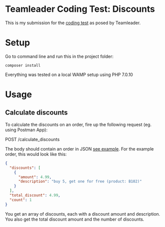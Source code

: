 # Teamleader Coding Test: Discounts

This is my submission for the [coding test](https://github.com/teamleadercrm/coding-test/blob/master/1-discounts.md) as posed by Teamleader.

# Setup

Go to command line and run this in the project folder:

```
composer install
```

Everything was tested on a local WAMP setup using PHP 7.0.10

# Usage

## Calculate discounts

To calculate the discounts on an order, fire up the following request (eg. using Postman App):

  POST /calculate_discounts

The body should contain an order in JSON [see example](https://github.com/teamleadercrm/coding-test/blob/master/example-orders/order1.json). For the example order, this would look like this:

```json
{
  "discounts": [
    {
      "amount": 4.99,
      "description": "buy 5, get one for free (product: B102)"
    }
  ],
  "total_discount": 4.99,
  "count": 1
}
```

You get an array of discounts, each with a discount amount and description. You also get the total discount amount and the number of discounts.
